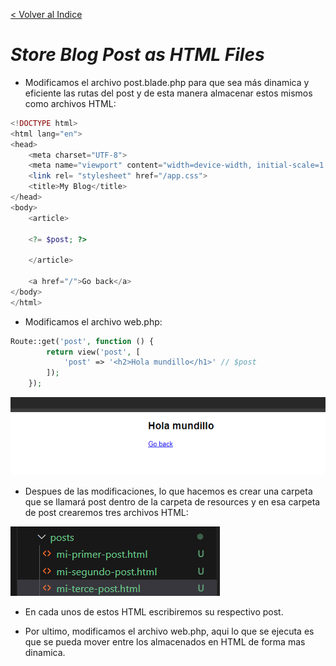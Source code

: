 [< Volver al Indice](/docs/readme.md)

# ***Store Blog Post as HTML Files***

* Modificamos el archivo post.blade.php para que sea más dinamica y eficiente las rutas del post y de esta manera almacenar estos mismos como archivos HTML:

```php
<!DOCTYPE html>
<html lang="en">
<head>
    <meta charset="UTF-8">
    <meta name="viewport" content="width=device-width, initial-scale=1.0">
    <link rel= "stylesheet" href="/app.css">
    <title>My Blog</title>
</head>
<body>
    <article>
        
    <?= $post; ?>

    </article>

    <a href="/">Go back</a>
</body>
</html>
```

* Modificamos el archivo web.php:

```php
Route::get('post', function () {
        return view('post', [
            'post' => '<h2>Hola mundillo</h1>' // $post
        ]);
    });
```
![Vista posts](images/Cap08.2.png)

* Despues de las modificaciones, lo que hacemos es crear una carpeta que se llamará post dentro de la carpeta de resources y en esa carpeta de post crearemos tres archivos HTML:

![Vista posts](images/cap8.1.png)

  * En cada unos de estos HTML escribiremos su respectivo post.


* Por ultimo, modificamos el archivo web.php, aqui lo que se ejecuta es que se pueda mover entre los almacenados en HTML de forma mas dinamica.



